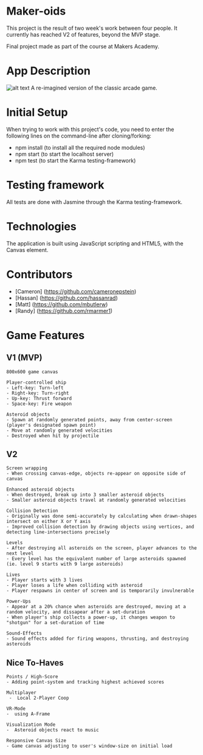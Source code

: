 # Maker-oids

This project is the result of two week's work between four people. It currently has reached V2 of features, beyond the MVP stage.

Final project made as part of the course at Makers Academy.

# App Description

![alt text](https://github.com/mbutlerw/arcade_games/master/ScreenShot.png "Screen Shot")
A re-imagined version of the classic arcade game.

# Initial Setup

When trying to work with this project's code, you need to enter the following lines on the command-line after cloning/forking:
- npm install (to install all the required node modules)
- npm start (to start the localhost server)
- npm test (to start the Karma testing-framework)

# Testing framework

All tests are done with Jasmine through the Karma testing-framework.

# Technologies

The application is built using JavaScript scripting and HTML5, with the Canvas element.

# Contributors
- [Cameron] (https://github.com/cameronepstein)
- [Hassan] (https://github.com/hassanrad)
- [Matt] (https://github.com/mbutlerw)
- [Randy] (https://github.com/rmarmer1)

# Game Features
## V1 (MVP)

```
800x600 game canvas
```
```
Player-controlled ship
- Left-key: Turn-left
- Right-key: Turn-right
- Up-key: Thrust forward
- Space-key: Fire weapon
```
```
Asteroid objects
- Spawn at randomly generated points, away from center-screen (player's designated spawn point)
- Move at randomly generated velocities
- Destroyed when hit by projectile
```
## V2

```
Screen wrapping
- When crossing canvas-edge, objects re-appear on opposite side of canvas
```
```
Enhanced asteroid objects
- When destroyed, break up into 3 smaller asteroid objects
- Smaller asteroid objects travel at randomly generated velocities
```
```
Collision Detection
- Originally was done semi-accurately by calculating when drawn-shapes intersect on either X or Y axis
- Improved collision detection by drawing objects using vertices, and detecting line-intersections precisely
```
```
Levels
- After destroying all asteroids on the screen, player advances to the next level
- Every level has the equivalent number of large asteroids spawned (ie. level 9 starts with 9 large asteroids)
```
```
Lives
- Player starts with 3 lives
- Player loses a life when colliding with asteroid
- Player respawns in center of screen and is temporarily invulnerable
```
```
Power-Ups
- Appear at a 20% chance when asteroids are destroyed, moving at a random velocity, and dissapear after a set-duration
- When player's ship collects a power-up, it changes weapon to "shotgun" for a set-duration of time
```
```
Sound-Effects
- Sound effects added for firing weapons, thrusting, and destroying asteroids
```
## Nice To-Haves
```
Points / High-Score
- Adding point-system and tracking highest achieved scores
```
```
Multiplayer
 -  Local 2-Player Coop
```
```
VR-Mode
-  using A-Frame
```
```
Visualization Mode
-  Asteroid objects react to music
```
```
Responsive Canvas Size
- Game canvas adjusting to user's window-size on initial load
```
